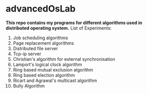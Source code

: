 # advancedOsLab
**This repo contains my programs for different algorithms used in distributed operating system.**
List of Experiments:
1. Job scheduling algorithms
1. Page replacement algorithms
1. Distributed file server
1. Tcp-ip server
1. Christian's algorithm for external synchronisation
1. Lamport's logical clock algorithm
1. Ring based mutual exclusion algorithm
1. Ring based election algorithm
1. Ricart and Agrawal's multicast algorithm
1. Bully Algorithm
